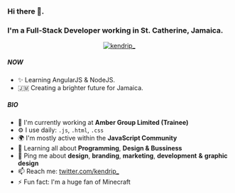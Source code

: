 ### Hi there 👋. 
### I'm a Full-Stack Developer working in St. Catherine, Jamaica.

<p align="center"><a href="https://twitter.com/kendrip_" target="blank"><img src="https://img.shields.io/twitter/follow/kendrip_?logo=twitter&style=for-the-badge" alt="kendrip_" /></a></p>

##### NOW

- ✨ Learning AngularJS & NodeJS.
- 🇯🇲 Creating a brighter future for Jamaica.

##### BIO

- 🏢 I'm currently working at **Amber Group Limited (Trainee)**
- ⚙️ I use daily: `.js`, `.html`, `.css`
- 🌍 I'm mostly active within the **JavaScript Community**
- 🌱 Learning all about **Programming**, **Design & Bussiness**
- 💬 Ping me about **design**, **branding**, **marketing**, **development** **&** **graphic design**
- 📫 Reach me: [twitter.com/kendrip\_](https://twitter.com/kendrip_)
- ⚡️ Fun fact: I'm a huge fan of Minecraft
